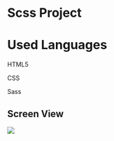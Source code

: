<h1>  Scss Project </h1>

<h1> Used Languages </h1>

HTML5

CSS

Sass

<h2> Screen View </h2>

![](Ekran-Kaydı.gif)
